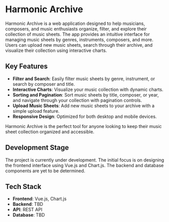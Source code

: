 # Harmonic Archive

Harmonic Archive is a web application designed to help musicians, composers, and music enthusiasts organize, filter, and explore their collection of music sheets. The app provides an intuitive interface for managing music sheets by genres, instruments, composers, and more. Users can upload new music sheets, search through their archive, and visualize their collection using interactive charts.

## Key Features
- **Filter and Search**: Easily filter music sheets by genre, instrument, or search by composer and title.
- **Interactive Charts**: Visualize your music collection with dynamic charts.
- **Sorting and Pagination**: Sort music sheets by title, composer, or year, and navigate through your collection with pagination controls.
- **Upload Music Sheets**: Add new music sheets to your archive with a simple upload feature.
- **Responsive Design**: Optimized for both desktop and mobile devices.

Harmonic Archive is the perfect tool for anyone looking to keep their music sheet collection organized and accessible.


## Development Stage
The project is currently under development. The initial focus is on designing the frontend interface using Vue.js and Chart.js. The backend and database components are yet to be determined.

## Tech Stack
- **Frontend**: Vue.js, Chart.js
- **Backend**: TBD
- **API**: REST API
- **Database**: TBD